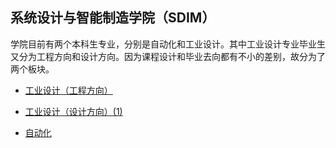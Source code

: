 ## 系统设计与智能制造学院（SDIM）

学院目前有两个本科生专业，分别是自动化和工业设计。其中工业设计专业毕业生又分为工程方向和设计方向。因为课程设计和毕业去向都有不小的差别，故分为了两个板块。

- [工业设计（工程方向）](engineering-focus/)

- [工业设计（设计方向）(1)](design-focus/)

- [自动化](automatization/)